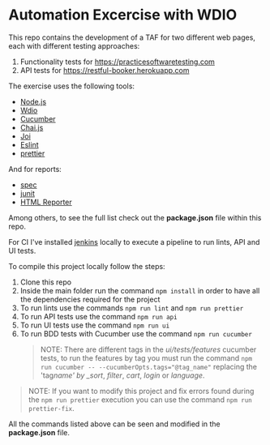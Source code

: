 # Automation Excercise with WDIO

This repo contains the development of a TAF for two different web pages, each with different testing approaches:

1. Functionality tests for https://practicesoftwaretesting.com
2. API tests for https://restful-booker.herokuapp.com

The exercise uses the following tools:

- [Node.js](https://nodejs.org/en)
- [Wdio](https://webdriver.io/)
- [Cucumber](https://cucumber.io/docs/installation/javascript/)
- [Chai.js](https://www.chaijs.com/)
- [Joi](https://joi.dev/api/?v=17.13.3)
- [Eslint](https://eslint.org/)
- [prettier](https://prettier.io/)

And for reports:

- [spec](https://webdriver.io/docs/spec-reporter/)
- [junit](https://webdriver.io/docs/junit-reporter/)
- [HTML Reporter](https://webdriver.io/docs/wdio-html-nice-reporter/)

Among others, to see the full list check out the **package.json** file within this repo.

For CI I've installed [jenkins](https://www.jenkins.io/) locally to execute a pipeline to run lints, API and UI tests.

To compile this project locally follow the steps:

1. Clone this repo
2. Inside the main folder run the command `npm install` in order to have all the dependencies required for the project
3. To run lints use the commands `npm run lint` and `npm run prettier`
4. To run API tests use the command `npm run api`
5. To run UI tests use the command `npm run ui`
6. To run BDD tests with Cucumber use the command `npm run cucumber`
    > NOTE: There are different tags in the _ui/tests/features_ cucumber tests, to run the features by tag you must run the command `npm run cucumber -- --cucumberOpts.tags="@tag_name"` replacing the 'tag*name' by \_sort*, _filter_, _cart_, _login_ or _language_.

> NOTE: If you want to modify this project and fix errors found during the `npm run prettier` execution you can use the command `npm run prettier-fix`.

All the commands listed above can be seen and modified in the **package.json** file.

